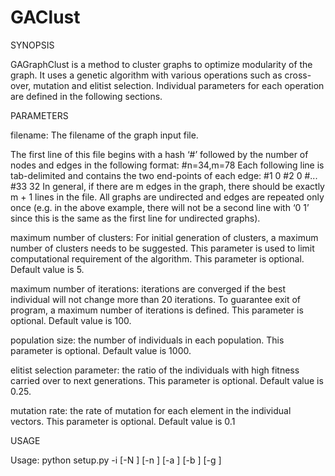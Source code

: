 # GAClust

SYNOPSIS

GAGraphClust is a method to cluster graphs to optimize modularity of the graph. It uses a genetic algorithm
with various operations such as cross-over, mutation and elitist selection. Individual parameters for each
operation are defined in the following sections.

PARAMETERS

filename: The filename of the graph input file.

The first line of this file begins with a hash ‘#’ followed by the
number of nodes and edges in the following format:
\#n=34,m=78
Each following line is tab-delimited and contains the two end-points of each edge:
#1 0
#2 0
#...
#33 32
In general, if there are m edges in the graph, there should be exactly m + 1 lines in the file. All
graphs are undirected and edges are repeated only once (e.g. in the above example, there will not
be a second line with ‘0 1’ since this is the same as the first line for undirected graphs).

maximum number of clusters: For initial generation of clusters, a maximum number of clusters needs to be suggested.
This parameter is used to limit computational requirement of the algorithm. This parameter is optional. Default value is
5.

maximum number of iterations: iterations are converged if the best individual will not change more than 20 iterations.
To guarantee exit of program, a maximum number of iterations is defined. This parameter is optional. Default value is
100.

population size: the number of individuals in each population. This parameter is optional. Default value is 1000.

elitist selection parameter: the ratio of the individuals with high fitness carried over to next generations.
This parameter is optional. Default value is 0.25.

mutation rate: the rate of mutation for each element in the individual vectors. This parameter is optional. Default value is 0.1

USAGE

Usage: python setup.py -i <filename> [-N <MaxNumClass>] [-n <MaxNumIteration>] [-a <PopulationSize>] [-b <ElitismParameter>] [-g <MutationRate>]
